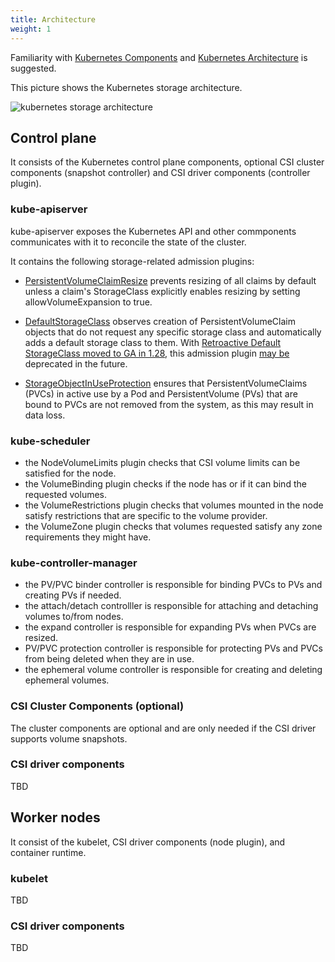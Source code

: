 ```yaml
---
title: Architecture
weight: 1
---
```


Familiarity with [Kubernetes Components](https://kubernetes.io/docs/concepts/overview/components/) and [Kubernetes Architecture](https://kubernetes.io/docs/concepts/architecture/) is suggested.

This picture shows the Kubernetes storage architecture.

![kubernetes storage architecture](kubernetes-storage-architecture.png)


## Control plane

It consists of the Kubernetes control plane components, optional CSI cluster components (snapshot controller) and CSI driver components (controller plugin).

### kube-apiserver

kube-apiserver exposes the Kubernetes API and other commponents communicates with it to reconcile the state of the cluster. 

It contains the following storage-related admission plugins:

* [PersistentVolumeClaimResize](https://kubernetes.io/docs/reference/access-authn-authz/admission-controllers/#persistentvolumeclaimresize) prevents resizing of all claims by default unless a claim's StorageClass explicitly enables resizing by setting allowVolumeExpansion to true.

* [DefaultStorageClass](https://kubernetes.io/docs/reference/access-authn-authz/admission-controllers/#defaultstorageclass) observes creation of PersistentVolumeClaim objects that do not request any specific storage class and automatically adds a default storage class to them. With [Retroactive Default StorageClass moved to GA in 1.28](https://kubernetes.io/blog/2023/08/18/retroactive-default-storage-class-ga/), this admission plugin [may be](https://github.com/kubernetes/kubernetes/pull/118863#discussion_r1349365287) deprecated in the future.

* [StorageObjectInUseProtection](https://kubernetes.io/docs/reference/access-authn-authz/admission-controllers/#storageobjectinuseprotection) ensures that PersistentVolumeClaims (PVCs) in active use by a Pod and PersistentVolume (PVs) that are bound to PVCs are not removed from the system, as this may result in data loss.

### kube-scheduler

* the NodeVolumeLimits plugin checks that CSI volume limits can be satisfied for the node.
* the VolumeBinding plugin checks if the node has or if it can bind the requested volumes.
* the VolumeRestrictions plugin checks that volumes mounted in the node satisfy restrictions that are specific to the volume provider.
* the VolumeZone plugin checks that volumes requested satisfy any zone requirements they might have.

### kube-controller-manager

* the PV/PVC binder controller is responsible for binding PVCs to PVs and creating PVs if needed.
* the attach/detach controlller is responsible for attaching and detaching volumes to/from nodes.
* the expand controller is responsible for expanding PVs when PVCs are resized.
* PV/PVC protection controller is responsible for protecting PVs and PVCs from being deleted when they are in use.
* the ephemeral volume controller is responsible for creating and deleting ephemeral volumes.

### CSI Cluster Components (optional)

The cluster components are optional and are only needed if the CSI driver supports volume snapshots.

### CSI driver components

TBD

## Worker nodes

It consist of the kubelet, CSI driver components (node plugin), and container runtime.

### kubelet

TBD

### CSI driver components

TBD